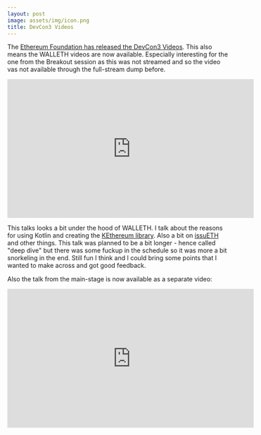```yaml
---
layout: post
image: assets/img/icon.png
title: DevCon3 Videos
---
```


The [Ethereum Foundation has released the DevCon3 Videos](https://blog.ethereum.org/2017/11/26/devcon3-vids-available-now). This also means the WALLETH videos are now available. Especially interesting for the one from the Breakout session as this was not streamed and so the video vas not available through the full-stream dump before.

<iframe width="560" height="315" src="https://www.youtube.com/embed/g21Cj_g9Md4?rel=0" frameborder="0" allowfullscreen></iframe>

This talks looks a bit under the hood of WALLETH. I talk about the reasons for using Kotlin and creating the [KEthereum library](https://github.com/walleth/kethereum). Also a bit on [issuETH](https://github.com/issuETH/issuETH) and other things. This talk was planned to be a bit longer - hence called "deep dive" but there was some fuckup in the schedule so it was more a bit snorkeling in the end. Still fun I think and I could bring some points that I wanted to make across and got good feedback.

Also the talk from the main-stage is now available as a separate video:

<iframe width="560" height="315" src="https://www.youtube.com/embed/M3kh1cLo768" frameborder="0" allowfullscreen></iframe>